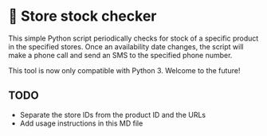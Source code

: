 #  Store stock checker
This simple Python script periodically checks for stock of a specific product
in the specified stores. Once an availability date changes, the script will
make a phone call and send an SMS to the specified phone number.

This tool is now only compatible with Python 3. Welcome to the future!

TODO
----------
- Separate the store IDs from the product ID and the URLs
- Add usage instructions in this MD file
